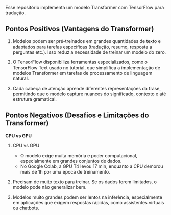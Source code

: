 Esse repositório implementa um modelo Transformer com TensorFlow para tradução.

## Pontos Positivos (Vantagens do Transformer) 

1. Modelos podem ser pré-treinados em grandes quantidades de texto e adaptados para tarefas específicas (tradução, resumo, resposta a perguntas etc.). Isso reduz a necessidade de treinar um modelo do zero.  

2. O TensorFlow disponibiliza ferramentas especializados, como o TensorFlow Text usado no tutorial, que simplifica a implementação de modelos Transformer em tarefas de processamento de linguagem natural.

3. Cada cabeça de atenção aprende diferentes representações da frase, permitindo que o modelo capture nuances do significado, contexto e até estrutura gramatical.

## Pontos Negativos (Desafios e Limitações do Transformer)  

**CPU vs GPU**

1. CPU vs GPU
   - O modelo exige muita memória e poder computacional, especialmente em grandes conjuntos de dados.
   - No Google Colab, a GPU T4 levou 17 min, enquanto a CPU demorou mais de 1h por uma época de treinamento.

2. Precisam de muito texto para treinar. Se os dados forem limitados, o modelo pode não generalizar bem.  

3. Modelos muito grandes podem ser lentos na inferência, especialmente em aplicações que exigem respostas rápidas, como assistentes virtuais ou chatbots.
